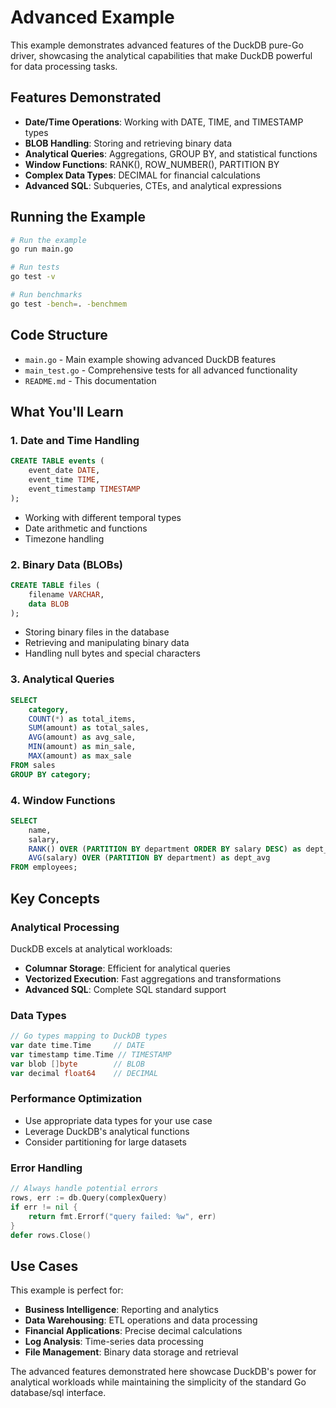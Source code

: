 # Advanced Example

This example demonstrates advanced features of the DuckDB pure-Go driver, showcasing the analytical capabilities that make DuckDB powerful for data processing tasks.

## Features Demonstrated

- **Date/Time Operations**: Working with DATE, TIME, and TIMESTAMP types
- **BLOB Handling**: Storing and retrieving binary data
- **Analytical Queries**: Aggregations, GROUP BY, and statistical functions
- **Window Functions**: RANK(), ROW_NUMBER(), PARTITION BY
- **Complex Data Types**: DECIMAL for financial calculations
- **Advanced SQL**: Subqueries, CTEs, and analytical expressions

## Running the Example

```bash
# Run the example
go run main.go

# Run tests
go test -v

# Run benchmarks
go test -bench=. -benchmem
```

## Code Structure

- `main.go` - Main example showing advanced DuckDB features
- `main_test.go` - Comprehensive tests for all advanced functionality
- `README.md` - This documentation

## What You'll Learn

### 1. Date and Time Handling

```sql
CREATE TABLE events (
    event_date DATE,
    event_time TIME,
    event_timestamp TIMESTAMP
);
```

- Working with different temporal types
- Date arithmetic and functions
- Timezone handling

### 2. Binary Data (BLOBs)

```sql
CREATE TABLE files (
    filename VARCHAR,
    data BLOB
);
```

- Storing binary files in the database
- Retrieving and manipulating binary data
- Handling null bytes and special characters

### 3. Analytical Queries

```sql
SELECT 
    category,
    COUNT(*) as total_items,
    SUM(amount) as total_sales,
    AVG(amount) as avg_sale,
    MIN(amount) as min_sale,
    MAX(amount) as max_sale
FROM sales 
GROUP BY category;
```

### 4. Window Functions

```sql
SELECT 
    name,
    salary,
    RANK() OVER (PARTITION BY department ORDER BY salary DESC) as dept_rank,
    AVG(salary) OVER (PARTITION BY department) as dept_avg
FROM employees;
```

## Key Concepts

### Analytical Processing

DuckDB excels at analytical workloads:

- **Columnar Storage**: Efficient for analytical queries
- **Vectorized Execution**: Fast aggregations and transformations
- **Advanced SQL**: Complete SQL standard support

### Data Types

```go
// Go types mapping to DuckDB types
var date time.Time     // DATE
var timestamp time.Time // TIMESTAMP
var blob []byte        // BLOB
var decimal float64    // DECIMAL
```

### Performance Optimization

- Use appropriate data types for your use case
- Leverage DuckDB's analytical functions
- Consider partitioning for large datasets

### Error Handling

```go
// Always handle potential errors
rows, err := db.Query(complexQuery)
if err != nil {
    return fmt.Errorf("query failed: %w", err)
}
defer rows.Close()
```

## Use Cases

This example is perfect for:

- **Business Intelligence**: Reporting and analytics
- **Data Warehousing**: ETL operations and data processing
- **Financial Applications**: Precise decimal calculations
- **Log Analysis**: Time-series data processing
- **File Management**: Binary data storage and retrieval

The advanced features demonstrated here showcase DuckDB's power for analytical workloads while maintaining the simplicity of the standard Go database/sql interface.

